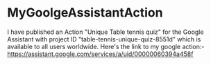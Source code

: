 # MyGoolgeAssistantAction
I have published an Action "Unique Table tennis quiz" for the Google Assistant with project ID "table-tennis-unique-quiz-8551d" which is available to all users worldwide.
Here's the link to my google action:- https://assistant.google.com/services/a/uid/00000060394a458f
